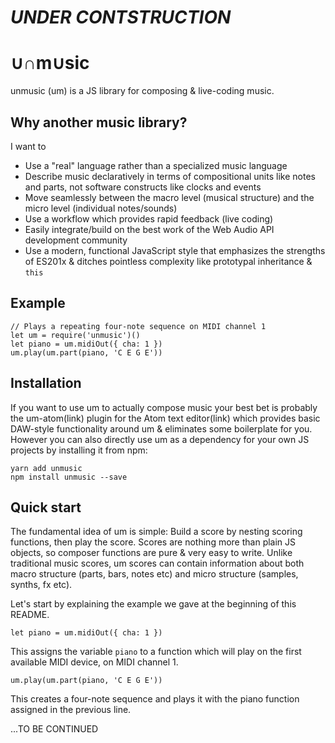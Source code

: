 # *UNDER CONTSTRUCTION*

# ∪∩m∪sic

unmusic (um) is a JS library for composing & live-coding music.

## Why another music library?

I want to

- Use a "real" language rather than a specialized music language
- Describe music declaratively in terms of compositional units like notes and parts, not software constructs like clocks and events
- Move seamlessly between the macro level (musical structure) and the micro level (individual notes/sounds)
- Use a workflow which provides rapid feedback (live coding)
- Easily integrate/build on the best work of the Web Audio API development community
- Use a modern, functional JavaScript style that emphasizes the strengths of ES201x & ditches pointless complexity like prototypal inheritance & `this`

## Example

```
// Plays a repeating four-note sequence on MIDI channel 1
let um = require('unmusic')()
let piano = um.midiOut({ cha: 1 })
um.play(um.part(piano, 'C E G E'))
```

## Installation

If you want to use um to actually compose music your best bet is probably the um-atom(link) plugin for the Atom text editor(link) which provides basic DAW-style functionality around um & eliminates some boilerplate for you. However you can also directly use um as a dependency for your own JS projects by installing it from npm:

```
yarn add unmusic
npm install unmusic --save
```

## Quick start

The fundamental idea of um is simple: Build a score by nesting scoring functions, then play the score. Scores are nothing more than plain JS objects, so composer functions are pure & very easy to write. Unlike traditional music scores, um scores can contain information about both macro structure (parts, bars, notes etc) and micro structure (samples, synths, fx etc).

Let's start by explaining the example we gave at the beginning of this README.

```
let piano = um.midiOut({ cha: 1 })
```

This assigns the variable `piano` to a function which will play on the first available MIDI device, on MIDI channel 1.

```
um.play(um.part(piano, 'C E G E'))
```

This creates a four-note sequence and plays it with the piano function assigned in the previous line.

...TO BE CONTINUED
